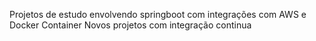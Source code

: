 Projetos de estudo envolvendo springboot com integrações com AWS e Docker Container
Novos projetos com integração continua
